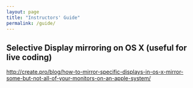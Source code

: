 ```yaml
---
layout: page
title: "Instructors' Guide"
permalink: /guide/
---
```


## Selective Display mirroring on OS X (useful for live coding)
<http://create.pro/blog/how-to-mirror-specific-displays-in-os-x-mirror-some-but-not-all-of-your-monitors-on-an-apple-system/>
